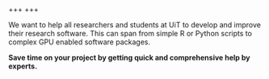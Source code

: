+++
+++

We want to help all researchers and students at UiT to develop and improve
their research software. This can span from simple R or Python scripts to
complex GPU enabled software packages.

**Save time on your project by getting quick and comprehensive help by
experts.**
